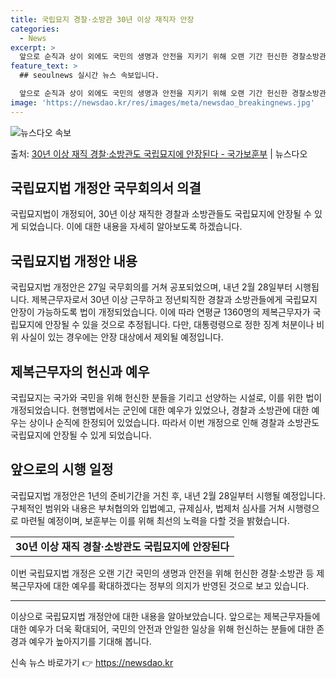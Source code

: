 ```yaml
---
title: 국립묘지 경찰·소방관 30년 이상 재직자 안장
categories:
  - News
excerpt: >
  앞으로 순직과 상이 외에도 국민의 생명과 안전을 지키기 위해 오랜 기간 헌신한 경찰소방관들도 국립묘지 안장이…
feature_text: >
  ## seoulnews 실시간 뉴스 속보입니다.

  앞으로 순직과 상이 외에도 국민의 생명과 안전을 지키기 위해 오랜 기간 헌신한 경찰소방관들도 국립묘지 안장이…
image: 'https://newsdao.kr/res/images/meta/newsdao_breakingnews.jpg'
---
```


![뉴스다오 속보](https://newsdao.kr/res/images/meta/newsdao_breakingnews.jpg)

<p>출처: <a href="https://newsdao.kr/3241" rel="dofollow">30년 이상 재직 경찰·소방관도 국립묘지에 안장된다 - 국가보훈부</a> | 뉴스다오</p>

<h2>국립묘지법 개정안 국무회의서 의결</h2>
<p data-ke-size="size16">국립묘지법이 개정되어, 30년 이상 재직한 경찰과 소방관들도 국립묘지에 안장될 수 있게 되었습니다. 이에 대한 내용을 자세히 알아보도록 하겠습니다.</p>

<h2>국립묘지법 개정안 내용</h2>
<p data-ke-size="size16">국립묘지법 개정안은 27일 국무회의를 거쳐 공포되었으며, 내년 2월 28일부터 시행됩니다. 제복근무자로서 30년 이상 근무하고 정년퇴직한 경찰과 소방관들에게 국립묘지 안장이 가능하도록 법이 개정되었습니다. 이에 따라 연평균 1360명의 제복근무자가 국립묘지에 안장될 수 있을 것으로 추정됩니다. 다만, 대통령령으로 정한 징계 처분이나 비위 사실이 있는 경우에는 안장 대상에서 제외될 예정입니다.</p>

<h2>제복근무자의 헌신과 예우</h2>
<p data-ke-size="size16">국립묘지는 국가와 국민을 위해 헌신한 분들을 기리고 선양하는 시설로, 이를 위한 법이 개정되었습니다. 현행법에서는 군인에 대한 예우가 있었으나, 경찰과 소방관에 대한 예우는 상이나 순직에 한정되어 있었습니다. 따라서 이번 개정으로 인해 경찰과 소방관도 국립묘지에 안장될 수 있게 되었습니다.</p>

<h2>앞으로의 시행 일정</h2>
<p data-ke-size="size16">국립묘지법 개정안은 1년의 준비기간을 거친 후, 내년 2월 28일부터 시행될 예정입니다. 구체적인 범위와 내용은 부처협의와 입법예고, 규제심사, 법제처 심사를 거쳐 시행령으로 마련될 예정이며, 보훈부는 이를 위해 최선의 노력을 다할 것을 밝혔습니다.</p>

<table>
  <tr>
    <td style="text-align: center; height: 17px;"><b>30년 이상 재직 경찰·소방관도 국립묘지에 안장된다</b></td>
  </tr>
</table>
<p data-ke-size="size16">이번 국립묘지법 개정은 오랜 기간 국민의 생명과 안전을 위해 헌신한 경찰·소방관 등 제복근무자에 대한 예우를 확대하겠다는 정부의 의지가 반영된 것으로 보고 있습니다.</p>

<hr>
<p data-ke-size="size16">이상으로 국립묘지법 개정안에 대한 내용을 알아보았습니다. 앞으로는 제복근무자들에 대한 예우가 더욱 확대되어, 국민의 안전과 안일한 일상을 위해 헌신하는 분들에 대한 존경과 예우가 높아지기를 기대해 봅니다.</p> 

신속 뉴스 바로가기 👉 <a href="https://newsdao.kr" rel="dofollow">https://newsdao.kr</a>


